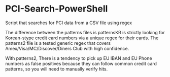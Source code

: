# PCI-Search-PowerShell
Script that searches for PCI data from a CSV file using regex

The difference between the patterns files is patternsKR is strictly looking for Korean-stype credit card numbers via a unique regex for their cards. The patterns2 file is a tested generic regex that covers Amex/Visa/MC/Discover/Diners Club with high confidence.

With patterns2, There is a tendency to pick up EU IBAN and EU Phone numbers as false positives because they can follow common credit card patterns, so you will need to manually verify hits.
